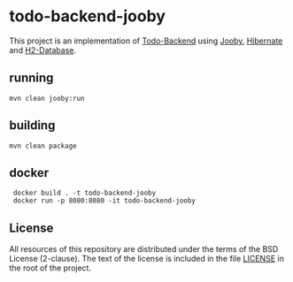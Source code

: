 # todo-backend-jooby

This project is an implementation of [Todo-Backend](https://www.todobackend.com/) using [Jooby](https://jooby.io/), [Hibernate](https://hibernate.org/) and [H2-Database](https://www.h2database.com/).

## running

    mvn clean jooby:run

## building

    mvn clean package

## docker

     docker build . -t todo-backend-jooby
     docker run -p 8080:8080 -it todo-backend-jooby


## License
All resources of this repository are distributed under the terms of the BSD License (2-clause).
The text of the license is included in the file [LICENSE](./LICENSE) in the root of the project.
